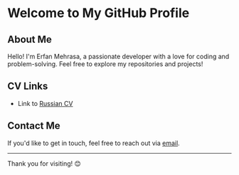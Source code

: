 # Welcome to My GitHub Profile

## About Me
Hello! I'm Erfan Mehrasa, a passionate developer with a love for coding and problem-solving. Feel free to explore my repositories and projects!

## CV Links
- Link to [Russian CV](https://github.com/e-mehrasa/e-mehrasa/blob/main/Erfan%20Mehrasa%20CVru%20v2.6.pdf)

## Contact Me
If you'd like to get in touch, feel free to reach out via [email](mailto:m2000erfan@gmail.com).

---

Thank you for visiting! 😊
<!--
**e-mehrasa/e-mehrasa** is a ✨ _special_ ✨ repository because its `README.md` (this file) appears on your GitHub profile.

Here are some ideas to get you started:

- 🔭 I’m currently working on ...
- 🌱 I’m currently learning ...
- 👯 I’m looking to collaborate on ...
- 🤔 I’m looking for help with ...
- 💬 Ask me about ...
- 📫 How to reach me: ...
- 😄 Pronouns: ...
- ⚡ Fun fact: ...
-->
